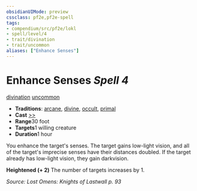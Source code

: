 ```yaml
---
obsidianUIMode: preview
cssclass: pf2e,pf2e-spell
tags:
- compendium/src/pf2e/lokl
- spell/level/4
- trait/divination
- trait/uncommon
aliases: ["Enhance Senses"]
---
```

# Enhance Senses *Spell 4*   
[divination](../../Rules/traits/divination.md)  [uncommon](../../Rules/traits/uncommon.md)  

- **Traditions**: [arcane](../../Rules/traits/arcane.md), [divine](../../Rules/traits/divine.md), [occult](../../Rules/traits/occult.md), [primal](../../Rules/traits/primal.md)
- **Cast** [>>](../../Rules/core-rulebook/chapter-9-playing-the-game.md#Actions "Two-Action") 
- **Range**30 foot
- **Targets**1 willing creature
- **Duration**1 hour

You enhance the target's senses. The target gains low-light vision, and all of the target's imprecise senses have their distances doubled. If the target already has low-light vision, they gain darkvision.

**Heightened (+ 2)** The number of targets increases by 1.

*Source: Lost Omens: Knights of Lastwall p. 93*
